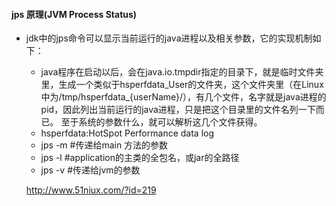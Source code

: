 #### jps 原理(JVM Process Status)

+ jdk中的jps命令可以显示当前运行的java进程以及相关参数，它的实现机制如下：
  * java程序在启动以后，会在java.io.tmpdir指定的目录下，就是临时文件夹里，生成一个类似于hsperfdata_User的文件夹，这个文件夹里（在Linux中为/tmp/hsperfdata_{userName}/），有几个文件，名字就是java进程的pid，因此列出当前运行的java进程，只是把这个目录里的文件名列一下而已。 至于系统的参数什么，就可以解析这几个文件获得。
  * hsperfdata:HotSpot Performance data log
  * jps -m  #传递给main 方法的参数
  * jps -l  #application的主类的全包名，或jar的全路径
  * jps -v  #传递给jvm的参数
  
  
  
  
  http://www.51niux.com/?id=219